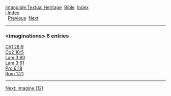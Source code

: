 [Intangible Textual Heritage](../../index)  [Bible](../index) 
[Index](index)   
[i Index](_i_)  
  [Previous](c05747)  [Next](c05749) 

------------------------------------------------------------------------

### &lt;imaginations&gt; 6 entries

[Ch1 28:9](../kjv/ch1028.htm#009)  
[Co2 10:5](../kjv/co2010.htm#005)  
[Lam 3:60](../kjv/lam003.htm#060)  
[Lam 3:61](../kjv/lam003.htm#061)  
[Pro 6:18](../kjv/pro006.htm#018)  
[Rom 1:21](../kjv/rom001.htm#021)  

------------------------------------------------------------------------

[Next: imagine (12)](c05749)
